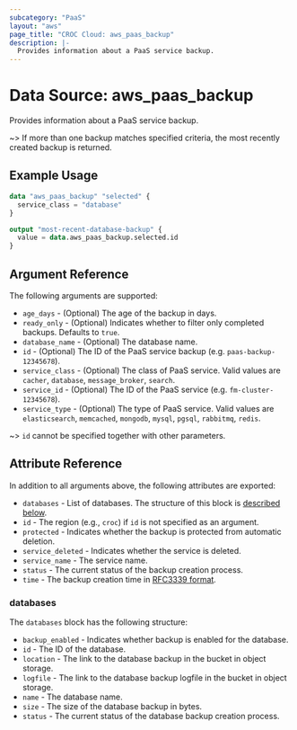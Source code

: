 ```yaml
---
subcategory: "PaaS"
layout: "aws"
page_title: "CROC Cloud: aws_paas_backup"
description: |-
  Provides information about a PaaS service backup.
---
```


[RFC3339 format]: https://datatracker.ietf.org/doc/html/rfc3339#section-5.8

# Data Source: aws_paas_backup

Provides information about a PaaS service backup.

~> If more than one backup matches specified criteria, the most recently created backup is returned.

## Example Usage

```terraform
data "aws_paas_backup" "selected" {
  service_class = "database"
}

output "most-recent-database-backup" {
  value = data.aws_paas_backup.selected.id
}
```

## Argument Reference

The following arguments are supported:

* `age_days` - (Optional) The age of the backup in days.
* `ready_only` - (Optional) Indicates whether to filter only completed backups. Defaults to `true`.
* `database_name` - (Optional) The database name.
* `id` - (Optional) The ID of the PaaS service backup (e.g. `paas-backup-12345678`).
* `service_class` - (Optional) The class of PaaS service.
  Valid values are `cacher`, `database`, `message_broker`, `search`.
* `service_id` - (Optional) The ID of the PaaS service (e.g. `fm-cluster-12345678`).
* `service_type` - (Optional) The type of PaaS service.
  Valid values are `elasticsearch`, `memcached`, `mongodb`, `mysql`, `pgsql`, `rabbitmq`, `redis`.

~> `id` cannot be specified together with other parameters.

## Attribute Reference

In addition to all arguments above, the following attributes are exported:

* `databases` - List of databases. The structure of this block is [described below](#databases).
* `id` - The region (e.g., `croc`) if `id` is not specified as an argument.
* `protected` -  Indicates whether the backup is protected from automatic deletion.
* `service_deleted` - Indicates whether the service is deleted.
* `service_name` - The service name.
* `status` - The current status of the backup creation process.
* `time` - The backup creation time in [RFC3339 format].

### databases

The `databases` block has the following structure:

* `backup_enabled` - Indicates whether backup is enabled for the database.
* `id` - The ID of the database.
* `location` - The link to the database backup in the bucket in object storage.
* `logfile` - The link to the database backup logfile in the bucket in object storage.
* `name` - The database name.
* `size` - The size of the database backup in bytes.
* `status` - The current status of the database backup creation process.
